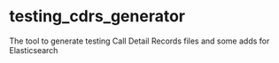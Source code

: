 # testing_cdrs_generator
The tool to generate testing Call Detail Records files and some adds for Elasticsearch
